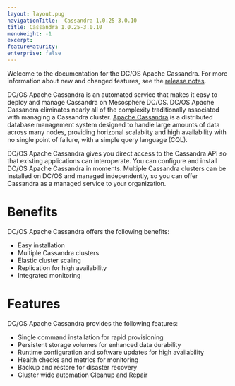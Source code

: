 ```yaml
---
layout: layout.pug
navigationTitle:  Cassandra 1.0.25-3.0.10
title: Cassandra 1.0.25-3.0.10
menuWeight: -1
excerpt:
featureMaturity:
enterprise: false
---
```


<!-- This source repo for this topic is https://github.com/dcos-cassandra-service -->


Welcome to the documentation for the DC/OS Apache Cassandra. For more information about new and changed features, see the [release notes](https://github.com/mesosphere/dcos-cassandra-service/releases/).

DC/OS Apache Cassandra is an automated service that makes it easy to deploy and manage Cassandra on Mesosphere DC/OS. DC/OS Apache Cassandra eliminates nearly all of the complexity traditionally associated with managing a Cassandra cluster. [Apache Cassandra](https://docs.datastax.com/en/archived/cassandra/2.2/cassandra/features.html) is a distributed database management system designed to handle large amounts of data across many nodes, providing horizonal scalablity and high availability with no single point of failure, with a simple query language (CQL).

DC/OS Apache Cassandra gives you direct access to the Cassandra API so that existing applications can interoperate. You can configure and install DC/OS Apache Cassandra in moments. Multiple Cassandra clusters can be installed on DC/OS and managed independently, so you can offer Cassandra as a managed service to your organization.

# Benefits

DC/OS Apache Cassandra offers the following benefits:

- Easy installation
- Multiple Cassandra clusters
- Elastic cluster scaling
- Replication for high availability
- Integrated monitoring

# Features

DC/OS Apache Cassandra provides the following features:

- Single command installation for rapid provisioning
- Persistent storage volumes for enhanced data durability
- Runtime configuration and software updates for high availability
- Health checks and metrics for monitoring
- Backup and restore for disaster recovery
- Cluster wide automation Cleanup and Repair

